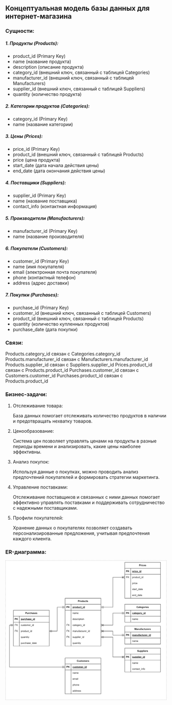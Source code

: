 ## Концептуальная модель базы данных для интернет-магазина
### Сущности:

##### 1. Продукты (Products):

- product_id (Primary Key)
- name (название продукта)
- description (описание продукта)
- category_id (внешний ключ, связанный с таблицей Categories)
- manufacturer_id (внешний ключ, связанный с таблицей Manufacturers)
- supplier_id (внешний ключ, связанный с таблицей Suppliers)
- quantity (количество продукта)

##### 2. Категории продуктов (Categories):

- category_id (Primary Key)
- name (название категории)

##### 3. Цены (Prices):

- price_id (Primary Key)
- product_id (внешний ключ, связанный с таблицей Products)
- price (цена продукта)
- start_date (дата начала действия цены)
- end_date (дата окончания действия цены)

##### 4. Поставщики (Suppliers):

- supplier_id (Primary Key)
- name (название поставщика)
- contact_info (контактная информация)

##### 5. Производители (Manufacturers):

- manufacturer_id (Primary Key)
- name (название производителя)

##### 6. Покупатели (Customers):

- customer_id (Primary Key)
- name (имя покупателя)
- email (электронная почта покупателя)
- phone (контактный телефон)
- address (адрес доставки)

##### 7. Покупки (Purchases):

- purchase_id (Primary Key)
- customer_id (внешний ключ, связанный с таблицей Customers)
- product_id (внешний ключ, связанный с таблицей Products)
- quantity (количество купленных продуктов)
- purchase_date (дата покупки)

### Связи:

Products.category_id связан с Categories.category_id
Products.manufacturer_id связан с Manufacturers.manufacturer_id
Products.supplier_id связан с Suppliers.supplier_id
Prices.product_id связан с Products.product_id
Purchases.customer_id связан с Customers.customer_id
Purchases.product_id связан с Products.product_id

### Бизнес-задачи:

1. Отслеживание товара:

   База данных помогает отслеживать количество продуктов в наличии и предотвращать нехватку товаров.

2. Ценообразование:

   Система цен позволяет управлять ценами на продукты в разные периоды времени и анализировать, какие цены наиболее эффективны.

3. Анализ покупок:

   Используя данные о покупках, можно проводить анализ предпочтений покупателей и формировать стратегии маркетинга.

4. Управление поставками:

   Отслеживание поставщиков и связанных с ними данных помогает эффективно управлять поставками и поддерживать сотрудничество с надежными поставщиками.

5. Профили покупателей:

   Хранение данных о покупателях позволяет создавать персонализированные предложения, учитывая предпочтения каждого клиента.

### ER-диаграмма:

![](erd.drawio.png)
